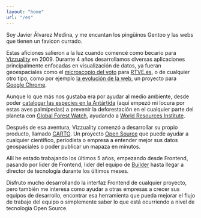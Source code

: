 ```yaml
---
layout: "home"
url: "/es"
---
```


Soy Javier Álvarez Medina, y me encantan los pingüinos Gentoo y las webs que tienen un favicon currado.

Estas aficiones salieron a la luz cuando comencé como becario para [Vizzuality](http://vizzuality.com) en 2009. Durante 4 años desarrollamos diversas aplicaciones principalmente enfocadas en visualización de datos, ya fueran geoespaciales como el [microscopio del voto](http://datos.rtve.es/elecciones/autonomicas-municipales/index.html) para [RTVE.es](http://rtve.es), o de cualquier otro tipo, como por ejemplo [la evolución de la web](http://vizzuality.com/projects/web-evolution), un proyecto para [Google Chrome](https://www.google.com/chrome/browser/desktop/index.html).

Aunque lo que más nos gustaba era por ayudar al medio ambiente, desde poder [catalogar las especies en la Antártida](http://vizzuality.com/projects/antarctic) (aquí empezó mi locura por estas aves palmípedas) a prevenir la deforestación en el cualquier parte del planeta con [Global Forest Watch](http://vizzuality.com/projects/global-forest-watch), ayudando a [World Resources Institute](http://www.wri.org/).

Después de esa aventura, Vizzuality comenzó a desarrollar su propio producto, llamado [CARTO](http://carto.com). Un proyecto [Open Source](http://github.com/cartodb/cartodb) que puede ayudar a cualquier científico, periodista o empresa a entender mejor sus datos geospaciales o poder publicar un mapaza en minutos.

Allí he estado trabajando los últimos 5 años, empezando desde Frontend, pasando por lider de Frontend, lider del equipo de [Builder](https://carto.com/blog/welcome-to-carto-builder/) hasta llegar a director de tecnología durante los últimos meses.

Disfruto mucho desarrollando la interfaz Frontend de cualquier proyecto, pero también me interesa como ayudar a otras empresas a crecer sus equipos de desarrollo, encontrar esa herramienta que pueda mejorar el flujo de trabajo del equipo o simplemente saber lo que está ocurriendo a nivel de tecnología Open Source.